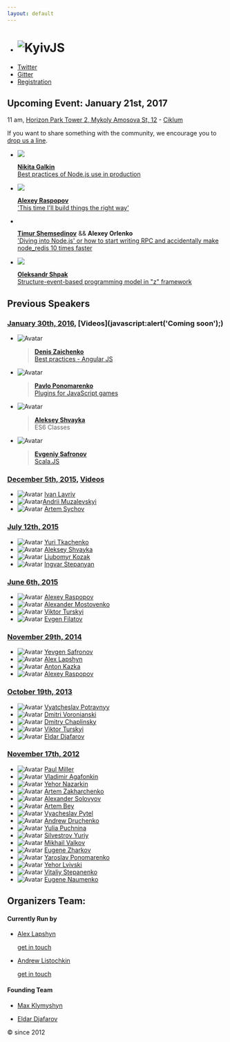 ```yaml
---
layout: default
---
```


  - # ![KyivJS](/static/kyiv-js-rectangle-no-alpha.png)
  - [Twitter](https://twitter.com/kyivjs)
  - [Gitter](https://gitter.im/dev-ua/frontend-ua/kyivjs)
  - [Registration](https://goo.gl/forms/m2Hi92xTkbB9padI3)

## Upcoming Event: January 21st, 2017
<!--
[Donskaya 4а](https://maps.yandex.ua/-/CVw9rZop) - - - [Digital Future](http://digital-future.org/) + [The App Solutions](http://theappsolutions.com/)
-->
11 am, [Horizon Park Tower 2, Mykoly Amosova St, 12](https://yandex.ru/maps/-/CZT3UNIX) - [Ciklum](https://www.ciklum.com/)

If you want to share something with the community, we encourage you to [drop us a line](#write-anchor).

- ![](http://frameworksdays.com/uploads/speakers/galkin.png)

  >
    [**Nikita Galkin**](https://twitter.com/galk_in)  
    [Best practices of Node.js use in production]()

- ![](https://media.licdn.com/mpr/mpr/shrinknp_400_400/AAEAAQAAAAAAAAiHAAAAJGJmMjM0MzRmLTk0NjQtNDFkNS1hOTA1LTY5YzhmODEyMWM3YQ.jpg)

  >
    [**Alexey Raspopov**](https://twitter.com/alexeyraspopov)  
    ['This time I'll build things the right way']()

- ![]()

  >
    [**Timur Shemsedinov**](https://twitter.com/ImpressAppSrv) && **Alexey Orlenko**  
    ['Diving into Node.js' or how to start writing RPC and accidentally make node_redis 10 times faster]()

- ![](/static/speakers/oleksandr-shpak.jpg)

  >
    [**Oleksandr Shpak**](https://www.linkedin.com/in/oleksandr-shpak-8915376)  
    [Structure-event-based programming model in "z" framework]()

## Previous Speakers

### [January 30th, 2016](http://dou.ua/calendar/9623/), [Videos](javascript:alert\('Coming soon'\);)

  - ![Avatar](https://media.licdn.com/mpr/mpr/shrinknp_400_400/p/7/005/0a8/057/07bb452.jpg)

    > [**Denis Zaichenko**](https://www.linkedin.com/in/dzaichenko)  
    [Best practices - Angular JS]()

  - ![Avatar](https://media.licdn.com/mpr/mpr/shrinknp_400_400/AAEAAQAAAAAAAAZDAAAAJGM0ZTIzMzRkLTUzMjEtNDU3Yi1hNTM4LTI1YzZkNWIxZTNkZA.jpg)

    > [**Pavlo Ponomarenko**](https://github.com/theshock)  
    [Plugins for JavaScript games](http://slides.com/theshock/javascript-plugins/)

  - ![Avatar](https://media.licdn.com/media/AAEAAQAAAAAAAAK6AAAAJDVlZTAwOTZlLTdkZDEtNDUzNy1hYjk5LTMzNTk5MjNkZDA0OQ.jpg)

    > [**Aleksey Shvayka**](https://www.linkedin.com/in/ashvayka)  
    ES6 Classes

  - ![Avatar](https://media.licdn.com/mpr/mpr/shrinknp_400_400/p/7/005/0ac/25b/06c95fa.jpg)

    > [**Evgeniy Safronov**](https://github.com/javacodegeek)  
    [Scala.JS](https://www.dropbox.com/s/dnkkgwjflul54ny/Scala-JS%20%28KyivJS%2030-01%29.pdf?dl=0)


### [December 5th, 2015](http://dou.ua/calendar/9101/), [Videos](https://www.youtube.com/playlist?list=PLxw9RJPDS60qUL9tiH3Hh-xB8rY5xV2Cr)

  - ![Avatar](https://media.licdn.com/media/AAEAAQAAAAAAAAJYAAAAJDMwZDZmYWEwLWYzMzEtNDlmYy05NGFhLTZlMDBhNGJlZWVlNA.jpg) [Ivan Lavriv](https://ua.linkedin.com/in/ivan-lavriv-16b23878/en)
  - ![Avatar](https://media.licdn.com/mpr/mpr/shrinknp_400_400/p/2/000/1f2/103/0461928.jpg)[Andrii Muzalevskyi](https://ua.linkedin.com/in/andreymuzalevskiy/en)
  - ![Avatar](https://media.licdn.com/mpr/mpr/shrinknp_400_400/AAEAAQAAAAAAAAWjAAAAJGIwZGEzZmI5LTRkY2QtNGQ4MS1hMDY3LTE0NjNmNDQ5N2UxYQ.jpg) [Artem Sychov](https://www.linkedin.com/in/suchov/en)

### [July 12th, 2015]()

  - ![Avatar](https://media.licdn.com/mpr/mpr/shrinknp_400_400/p/1/000/08e/164/3709634.jpg) [Yuri Tkachenko](https://www.linkedin.com/in/tkachenkoyuri)
  - ![Avatar](https://media.licdn.com/media/AAEAAQAAAAAAAAK6AAAAJDVlZTAwOTZlLTdkZDEtNDUzNy1hYjk5LTMzNTk5MjNkZDA0OQ.jpg) [Aleksey Shvayka](https://www.linkedin.com/in/ashvayka)
  - ![Avatar](https://pp.vk.me/c627416/v627416772/83e3/tB58VINkxWw.jpg) [Liubomyr Kozak](https://www.linkedin.com/in/luibomyr)
  - ![Avatar](https://media.licdn.com/mpr/mpr/shrinknp_400_400/p/8/005/064/10d/1b6b1cd.jpg) [Ingvar Stepanyan](https://ua.linkedin.com/in/rreverser)

### [June 6th, 2015](http://dou.ua/calendar/7456/)

  - ![Avatar](https://media.licdn.com/media/p/3/000/1c4/0e9/0f90821.jpg) [Alexey Raspopov](https://www.linkedin.com/profile/view?id=126122043)
  - ![Avatar](http://www.image123.net/thumbs/20150519/tevqghjz2bsk.jpg) [Alexander Mostovenko](https://www.linkedin.com/in/mostovenko)
  - ![Avatar](http://s24.postimg.org/m8b7ulrz9/photo.jpg) [Viktor Turskyi](https://www.linkedin.com/in/turskyi)
  - ![Avatar](https://media.licdn.com/media/p/1/000/18d/116/2ae0c0f.jpg) [Evgen Filatov](https://www.linkedin.com/pub/evgen-filatov/16/a17/8b7)

### [November 29th, 2014]()

  - ![Avatar](https://media.licdn.com/media/p/2/000/18d/0cb/3c7eb42.jpg) [Yevgen Safronov](http://ua.linkedin.com/pub/eugene-safronov/15/3a/392)
  - ![Avatar](https://media.licdn.com/media/p/8/005/017/02a/0746089.jpg) [Alex Lapshyn](http://ua.linkedin.com/in/sudodoki)
  - ![Avatar](https://media.licdn.com/media/p/8/000/2ba/109/3aabd17.jpg) [Anton Kazka](http://ua.linkedin.com/pub/anton-kazka/74/aa5/9b5)
  - ![Avatar](https://media.licdn.com/media/p/3/000/1c4/0e9/0f90821.jpg) [Alexey Raspopov](https://www.linkedin.com/profile/view?id=126122043)

### [October 19th, 2013](http://dou.ua/calendar/3915/)

  - ![Avatar](https://media.licdn.com/mpr/mpr/shrinknp_400_400/AAEAAQAAAAAAAATeAAAAJGNlYzVjOGYzLTNkMzMtNGEzZi1hNzAzLWE3OTgyMjExMmI1MQ.jpg) [Vyatcheslav Potravnyy](http://ua.linkedin.com/pub/vyatcheslav-potravnyy/4a/414/50b/)
  - ![Avatar](https://media.licdn.com/mpr/mpr/shrinknp_400_400/AAEAAQAAAAAAAAJzAAAAJDk4ZDBjNTBhLWRhNjQtNDU1OS1hOWQ2LTZhYTQ5NjMzY2JkYQ.jpg) [Dmitri Voronianski](http://ua.linkedin.com/in/voronianski/)
  - ![Avatar](http://m.c.lnkd.licdn.com/media/p/2/000/22a/288/3df5e98.jpg) [Dmitry Chaplinsky](http://ua.linkedin.com/pub/dmitry-chaplinsky/24/784/760)
  - ![Avatar](http://s24.postimg.org/m8b7ulrz9/photo.jpg) [Viktor Turskyi](https://www.linkedin.com/in/turskyi)
  - ![Avatar](https://media.licdn.com/mpr/mpr/shrinknp_400_400/AAEAAQAAAAAAAAIxAAAAJDhmZGYzNGFjLTg1OGYtNDIzOC1iNjY5LTEwOGQyYTEyNzY5Yg.jpg) [Eldar Djafarov](http://www.linkedin.com/in/edjafarov)

### [November 17th, 2012](http://dou.ua/calendar/2321)

  - ![Avatar](https://media.licdn.com/mpr/mpr/shrinknp_400_400/p/6/005/09d/0f5/0d4f17e.jpg) [Paul Miller](https://sg.linkedin.com/in/paulmillr)
  - ![Avatar](https://media.licdn.com/mpr/mpr/shrinknp_400_400/p/1/000/19c/0f3/3920d77.jpg) [Vladimir Agafonkin](https://www.linkedin.com/in/agafonkin)
  - ![Avatar](https://media.licdn.com/mpr/mpr/shrinknp_400_400/p/6/005/023/065/01ca7d5.jpg) [Yehor Nazarkin](https://ua.linkedin.com/in/yehor-nazarkin-50553129)
  - ![Avatar](https://media.licdn.com/media/p/2/000/188/1c2/10facbb.jpg) [Artem Zakharchenko](https://ua.linkedin.com/in/artem-zakharchenko-baa1453b)
  - ![Avatar](https://media.licdn.com/mpr/mpr/shrinknp_400_400/p/1/000/24f/1b5/1ab24e6.jpg) [Alexander Solovyov](https://ua.linkedin.com/in/asolovyov)
  - ![Avatar](https://media.licdn.com/mpr/mpr/shrinknp_400_400/AAEAAQAAAAAAAAM_AAAAJDRlODFjYjI0LWM3ODktNDg1Ni1iNDYyLTI3MmEwYTJjZDYxZg.jpg) [Artem Bey](https://ua.linkedin.com/in/artembey)
  - ![Avatar](https://media.licdn.com/mpr/mpr/shrinknp_400_400/p/8/000/2aa/142/102933a.jpg) [Vyacheslav Pytel](https://ua.linkedin.com/in/vpytel)
  - ![Avatar](https://media.licdn.com/mpr/mpr/shrinknp_400_400/p/5/005/0b7/359/24745ee.jpg) [Andrew Druchenko](https://ua.linkedin.com/in/bananos)
  - ![Avatar](https://media.licdn.com/media/p/3/000/0cf/15f/279f8c5.jpg) [Yulia Puchnina](https://ua.linkedin.com/in/yulia-puchnina-17473a36/en)
  - ![Avatar](https://media.licdn.com/media/p/1/000/1d0/396/177c198.jpg) [Silvestrov Yuriy](https://ua.linkedin.com/in/ysilvestrov)
  - ![Avatar](/static/speaker-male-placeholder.jpg) [Mikhail Valkov]()
  - ![Avatar](https://media.licdn.com/mpr/mpr/shrinknp_400_400/p/1/005/037/34d/376aace.jpg) [Eugene Zharkov](https://ua.linkedin.com/in/eugenezharkov)
  - ![Avatar](https://media.licdn.com/mpr/mpr/shrinknp_400_400/p/4/000/1b5/116/25bb788.jpg) [Yaroslav Ponomarenko](https://ua.linkedin.com/in/yponomarenko)
  - ![Avatar](https://media.licdn.com/mpr/mpr/shrinknp_400_400/p/6/005/078/2ee/2b1c2c3.jpg) [Yehor Lvivski](https://ua.linkedin.com/in/lvivski)
  - ![Avatar](/static/speaker-male-placeholder.jpg) [Vitaliy Stepanenko]()
  - ![Avatar](/static/speaker-male-placeholder.jpg) [Eugene Naumenko]()



## Organizers Team:

<mark id="write-anchor"></mark>

#### Currently Run by
- [Alex Lapshyn](https://twitter.com/sudodoki)

    [get in touch](https://gitter.im/sudodoki)

- [Andrew Listochkin](https://twitter.com/listochkin)

    [get in touch](https://gitter.im/listochkin)

#### Founding Team
- [Max Klymyshyn](http://www.linkedin.com/in/klymyshyn)

- [Eldar Djafarov](http://www.linkedin.com/in/edjafarov)

&copy; since 2012
